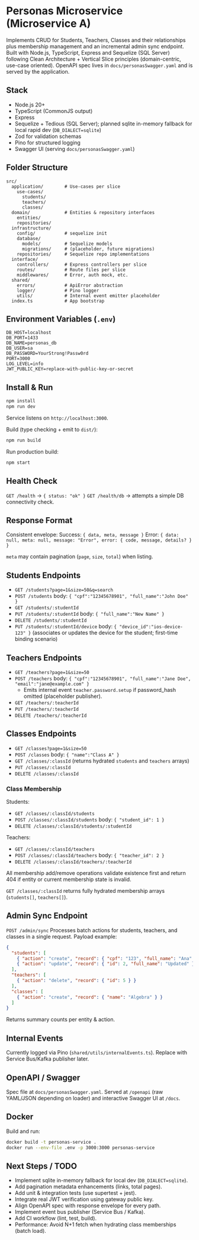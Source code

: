 # Personas Microservice (Microservice A)

Implements CRUD for Students, Teachers, Classes and their relationships plus membership management and an incremental admin sync endpoint. Built with Node.js, TypeScript, Express and Sequelize (SQL Server) following Clean Architecture + Vertical Slice principles (domain-centric, use-case oriented). OpenAPI spec lives in `docs/personasSwagger.yaml` and is served by the application.

## Stack
- Node.js 20+
- TypeScript (CommonJS output)
- Express
- Sequelize + Tedious (SQL Server); planned sqlite in-memory fallback for local rapid dev (`DB_DIALECT=sqlite`)
- Zod for validation schemas
- Pino for structured logging
- Swagger UI (serving `docs/personasSwagger.yaml`)

## Folder Structure
```
src/
  application/        # Use-cases per slice
    use-cases/
      students/
      teachers/
      classes/
  domain/             # Entities & repository interfaces
    entities/
    repositories/
  infrastructure/
    config/           # sequelize init
    database/
      models/         # Sequelize models
      migrations/     # (placeholder, future migrations)
    repositories/     # Sequelize repo implementations
  interface/
    controllers/      # Express controllers per slice
    routes/           # Route files per slice
    middlewares/      # Error, auth mock, etc.
  shared/
    errors/           # ApiError abstraction
    logger/           # Pino logger
    utils/            # Internal event emitter placeholder
  index.ts            # App bootstrap
```

## Environment Variables (`.env`)
```
DB_HOST=localhost
DB_PORT=1433
DB_NAME=personas_db
DB_USER=sa
DB_PASSWORD=YourStrong!Passw0rd
PORT=3000
LOG_LEVEL=info
JWT_PUBLIC_KEY=replace-with-public-key-or-secret
```

## Install & Run
```bash
npm install
npm run dev
```
Service listens on `http://localhost:3000`.

Build (type checking + emit to `dist/`):
```bash
npm run build
```

Run production build:
```bash
npm start
```

## Health Check
`GET /health` -> `{ status: "ok" }`
`GET /health/db` -> attempts a simple DB connectivity check.

## Response Format
Consistent envelope:
Success: `{ data, meta, message }`
Error: `{ data: null, meta: null, message: "Error", error: { code, message, details? } }`

`meta` may contain pagination (`page`, `size`, `total`) when listing.

## Students Endpoints
- `GET /students?page=1&size=50&q=search`
- `POST /students` body: `{ "cpf":"12345678901", "full_name":"John Doe" }`
- `GET /students/:studentId`
- `PUT /students/:studentId` body: `{ "full_name":"New Name" }`
- `DELETE /students/:studentId`
- `PUT /students/:studentId/device` body: `{ "device_id":"ios-device-123" }` (associates or updates the device for the student; first-time binding scenario)

## Teachers Endpoints
- `GET /teachers?page=1&size=50`
- `POST /teachers` body: `{ "cpf":"12345678901", "full_name":"Jane Doe", "email":"jane@example.com" }`
  - Emits internal event `teacher.password.setup` if password_hash omitted (placeholder publisher).
- `GET /teachers/:teacherId`
- `PUT /teachers/:teacherId`
- `DELETE /teachers/:teacherId`

## Classes Endpoints
- `GET /classes?page=1&size=50`
- `POST /classes` body: `{ "name":"Class A" }`
- `GET /classes/:classId` (returns hydrated `students` and `teachers` arrays)
- `PUT /classes/:classId`
- `DELETE /classes/:classId`

### Class Membership
Students:
- `GET /classes/:classId/students`
- `POST /classes/:classId/students` body: `{ "student_id": 1 }`
- `DELETE /classes/:classId/students/:studentId`

Teachers:
- `GET /classes/:classId/teachers`
- `POST /classes/:classId/teachers` body: `{ "teacher_id": 2 }`
- `DELETE /classes/:classId/teachers/:teacherId`

All membership add/remove operations validate existence first and return 404 if entity or current membership state is invalid.

`GET /classes/:classId` returns fully hydrated membership arrays (`students[]`, `teachers[]`).

## Admin Sync Endpoint
`POST /admin/sync`
Processes batch actions for students, teachers, and classes in a single request.
Payload example:
```json
{
  "students": [
    { "action": "create", "record": { "cpf": "123", "full_name": "Ana" } },
    { "action": "update", "record": { "id": 2, "full_name": "Updated" } }
  ],
  "teachers": [
    { "action": "delete", "record": { "id": 5 } }
  ],
  "classes": [
    { "action": "create", "record": { "name": "Algebra" } }
  ]
}
```
Returns summary counts per entity & action.

## Internal Events
Currently logged via Pino (`shared/utils/internalEvents.ts`). Replace with Service Bus/Kafka publisher later.

## OpenAPI / Swagger
Spec file at `docs/personasSwagger.yaml`.
Served at `/openapi` (raw YAML/JSON depending on loader) and interactive Swagger UI at `/docs`.

## Docker
Build and run:
```bash
docker build -t personas-service .
docker run --env-file .env -p 3000:3000 personas-service
```

## Next Steps / TODO
- Implement sqlite in-memory fallback for local dev (`DB_DIALECT=sqlite`).
- Add pagination metadata enhancements (links, total pages).
- Add unit & integration tests (use supertest + jest).
- Integrate real JWT verification using gateway public key.
- Align OpenAPI spec with response envelope for every path.
- Implement event bus publisher (Service Bus / Kafka).
- Add CI workflow (lint, test, build).
- Performance: Avoid N+1 fetch when hydrating class memberships (batch load).
